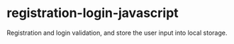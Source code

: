 # registration-login-javascript

Registration and login validation, and store the user input into local storage.
